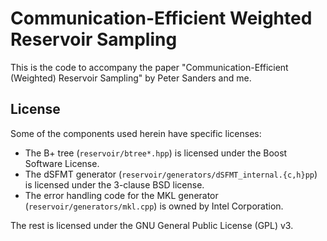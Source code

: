 # Communication-Efficient Weighted Reservoir Sampling

This is the code to accompany the paper "Communication-Efficient (Weighted) Reservoir Sampling" by Peter Sanders and me.

## License

Some of the components used herein have specific licenses:

- The B+ tree (`reservoir/btree*.hpp`) is licensed under the Boost Software License.
- The dSFMT generator (`reservoir/generators/dSFMT_internal.{c,h}pp`) is licensed under the 3-clause BSD license.
- The error handling code for the MKL generator (`reservoir/generators/mkl.cpp`) is owned by Intel Corporation.

The rest is licensed under the GNU General Public License (GPL) v3.
